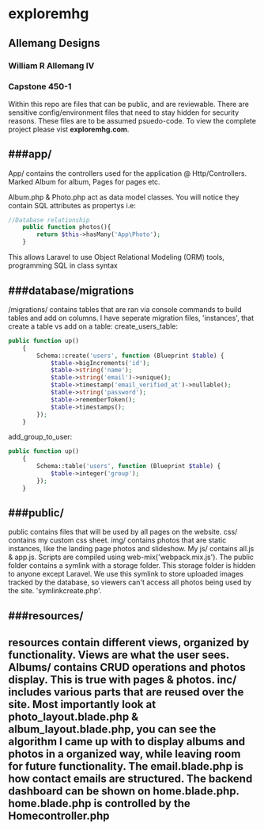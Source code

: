 # exploremhg
## Allemang Designs
### William R Allemang IV
### Capstone 450-1

Within this repo are files that can be public, and are reviewable. There are sensitive config/environment 
files that need to stay hidden for security reasons. These files are to be assumed psuedo-code. To view
the complete project please vist **exploremhg.com**.


###app/
---
App/ contains the controllers used for the application @ Http/Controllers. Marked Album for album, Pages for pages etc.

Album.php & Photo.php act as data model classes. You will notice they contain SQL attributes as propertys i.e:
```php
//Database relationship
    public function photos(){
        return $this->hasMany('App\Photo');
    }
```
This allows Laravel to use Object Relational Modeling (ORM) tools, programming SQL in class syntax

###database/migrations
---
/migrations/ contains tables that are ran via console commands to build tables and add on columns. I have seperate
migration files, 'instances', that create a table vs add on a table:
create_users_table:
```php
public function up()
    {
        Schema::create('users', function (Blueprint $table) {
            $table->bigIncrements('id');
            $table->string('name');
            $table->string('email')->unique();
            $table->timestamp('email_verified_at')->nullable();
            $table->string('password');
            $table->rememberToken();
            $table->timestamps();
        });
    }
```

add_group_to_user:
```php
public function up()
    {
        Schema::table('users', function (Blueprint $table) {
            $table->integer('group');
        });
    }
```

###public/
---
public contains files that will be used by all pages on the website. css/ contains my custom
css sheet. img/ contains photos that are static instances, like the landing page photos and 
slideshow. My js/ contains all.js & app.js. Scripts are compiled using web-mix('webpack.mix.js'). The public 
folder contains a symlink with a storage folder. This storage folder is hidden to anyone 
except Laravel. We use this symlink to store uploaded images tracked by the database, so 
viewers can't access all photos being used by the site. 'symlinkcreate.php'.


###resources/
---
resources contain different views, organized by functionality. Views are what the user sees. 
Albums/ contains CRUD operations and photos display. This is true with pages & photos. inc/ 
includes various parts that are reused over the site. Most importantly look at photo_layout.blade.php
& album_layout.blade.php, you can see the algorithm I came up with to display albums and photos 
in a organized way, while leaving room for future functionality. The email.blade.php is how contact
emails are structured. The backend dashboard can be shown on home.blade.php. home.blade.php is controlled
by the Homecontroller.php
---


